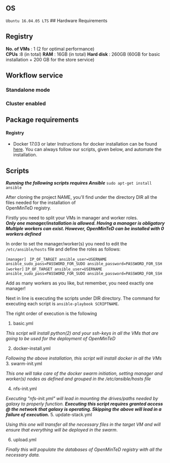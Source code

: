 ## OS  
`` Ubuntu 16.04.05 LTS `` ## Hardware Requirements    

## Registry   
  **No. of VMs** : 1 (2 for optimal performance)  
 **CPUs** :8 (in total)
  **RAM** : 16GB  (in total)
  **Hard disk** : 260GB (60GB for basic installation + 200 GB for the store service)   
  
## Workflow service

### Standalone mode


### Cluster enabled
  
  
  
## Package requirements  
#### Registry  
  
 - Docker 17.03 or later
    Instructions for docker installation can be found [here](https://www.digitalocean.com/community/tutorials/how-to-install-and-use-docker-on-ubuntu-16-04). You can always follow our scripts, given below, and automate the installation.
  
## Scripts  
  
***Running the following scripts requires Ansible***
``sudo apt-get install ansible``


After cloning the project NAME, you'll find under the directory DIR all the files needed for the installation of   
OpenMinTeD registry.  
  
Firstly you need to split your VMs in manager and worker roles.  
***Only one manager/installation is allowed. Having a manager is obligatory**  
**Multiple workers can exist. However, OpenMinTeD can be installed with 0 workers defined***  
  
In order to set the manager/worker(s) you need to edit the ``/etc/ansible/hosts`` file and define the roles as follows:  
  
``[manager] `` 
`` IP_OF_TARGET ansible_user=USERNAME ansible_sudo_pass=PASSWORD_FOR_SUDO ansible_password=PASSWORD_FOR_SSH `` 
``[worker]``
 ``IP_OF_TARGET ansible_user=USERNAME ansible_sudo_pass=PASSWORD_FOR_SUDO ansible_password=PASSWORD_FOR_SSH 
``  
 
Add as many workers as you like, but remember, you need exactly one manager!

Next in line is executing the scripts under DIR directory. The command for executing each script is ``ansible-playbook SCRIPTNAME``. 

The right order of execution is the following

 1. basic.yml
 
 *This script will install python(2) and your ssh-keys in all the VMs that are going to be used for the deployment of OpenMinTeD* 
 
 2. docker-install.yml
 
 *Following the above installation, this script will install docker in all the VMs*
 3. swarm-init.yml
 
 *This one will take care of the docker swarm initiation, setting manager and worker(s) nodes as defined and grouped in the /etc/ansible/hosts file*
 
 4. nfs-init.yml
 
*Executing "nfs-init.yml" will lead in mounting the drives/paths needed by galaxy to properly function.* 
***Executing this script requires granted access @ the network that galaxy is operating. Skipping the above will lead in a failure of execution.***
 5. update-stack.yml
 
 *Using this one will transfer all the necessary files in the target VM and will ensure that everything will be deployed in the swarm*.
 
 6. upload.yml
 
 *Finally this will populate the databases of OpenMinTeD registry with all the necessary data.*

